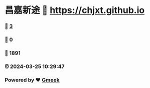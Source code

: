 # 昌嘉新途 :link: https://chjxt.github.io 
### :page_facing_up: [3](https://chjxt.github.io/tag.html) 
### :speech_balloon: 0 
### :hibiscus: 1891 
### :alarm_clock: 2024-03-25 10:29:47 
### Powered by :heart: [Gmeek](https://github.com/Meekdai/Gmeek)
